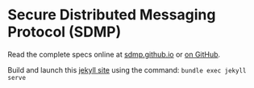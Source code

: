 # Secure Distributed Messaging Protocol (SDMP)

Read the complete specs online at [sdmp.github.io](http://sdmp.github.io)
or [on GitHub](./index.md).

Build and launch this [jekyll site](http://jekyllrb.com/) using the command: `bundle exec jekyll serve`
